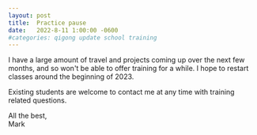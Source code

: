 ```yaml
---
layout: post
title:  Practice pause
date:   2022-8-11 1:00:00 -0600
#categories: qigong update school training
---
```


I have a large amount of travel and projects coming up over the next few months, and so won't be able to offer training for a while. I hope to restart classes around the beginning of 2023.

Existing students are welcome to contact me at any time with training related questions.

All the best,<br>
Mark
